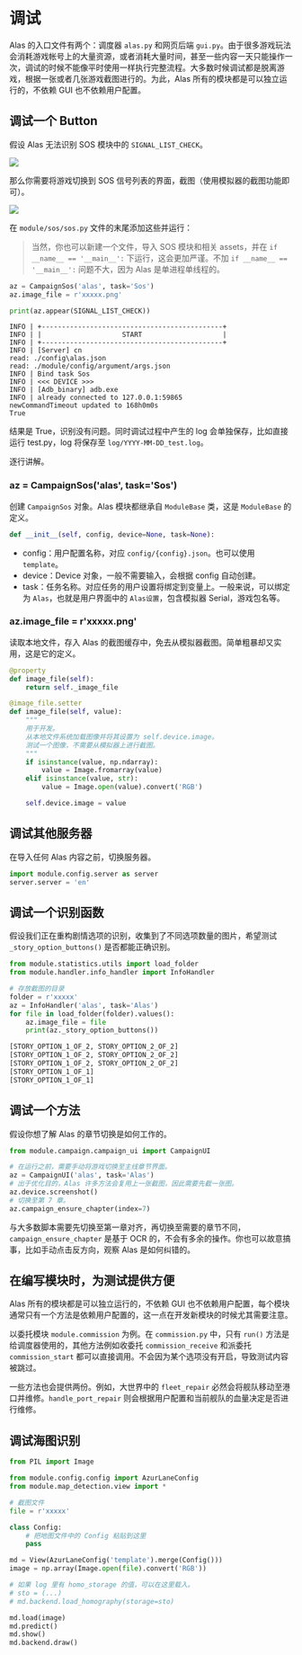 # 调试

Alas 的入口文件有两个：调度器 `alas.py` 和网页后端 `gui.py`。由于很多游戏玩法会消耗游戏帐号上的大量资源，或者消耗大量时间，甚至一些内容一天只能操作一次，调试的时候不能像平时使用一样执行完整流程。大多数时候调试都是脱离游戏，根据一张或者几张游戏截图进行的。为此，Alas 所有的模块都是可以独立运行的，不依赖 GUI 也不依赖用户配置。

## 调试一个 Button

假设 Alas 无法识别 SOS 模块中的 `SIGNAL_LIST_CHECK`。

![](/develop/beginner/debugging/SIGNAL_LIST_CHECK.png)

那么你需要将游戏切换到 SOS 信号列表的界面，截图（使用模拟器的截图功能即可）。

![](/develop/beginner/debugging/Screenshot_20210626-154639.png)

在 `module/sos/sos.py` 文件的末尾添加这些并运行：

> 当然，你也可以新建一个文件，导入 SOS 模块和相关 assets，并在 `if __name__ == '__main__':` 下运行，这会更加严谨。不加 `if __name__ == '__main__':` 问题不大，因为 Alas 是单进程单线程的。

```python
az = CampaignSos('alas', task='Sos')
az.image_file = r'xxxxx.png'

print(az.appear(SIGNAL_LIST_CHECK))
```

```sh{12}
INFO | +---------------------------------------------+
INFO | |                    START                    |
INFO | +---------------------------------------------+
INFO | [Server] cn
read: ./config\alas.json
read: ./module/config/argument/args.json
INFO | Bind task Sos
INFO | <<< DEVICE >>>
INFO | [Adb_binary] adb.exe
INFO | already connected to 127.0.0.1:59865
newCommandTimeout updated to 168h0m0s
True
```

结果是 True，识别没有问题。同时调试过程中产生的 log 会单独保存，比如直接运行 test.py，log 将保存至 `log/YYYY-MM-DD_test.log`。

逐行讲解。

### az = CampaignSos('alas', task='Sos')

创建 `CampaignSos` 对象。Alas 模块都继承自 `ModuleBase` 类，这是 `ModuleBase` 的定义。

```python
def __init__(self, config, device=None, task=None):
```

- config：用户配置名称，对应 `config/{config}.json`。也可以使用 `template`。
- device：Device 对象，一般不需要输入，会根据 config 自动创建。
- task：任务名称。对应任务的用户设置将绑定到变量上。一般来说，可以绑定为 `Alas`，也就是用户界面中的 `Alas设置`，包含模拟器 Serial，游戏包名等。

### az.image_file = r'xxxxx.png'

读取本地文件，存入 Alas 的截图缓存中，免去从模拟器截图。简单粗暴却又实用，这是它的定义。

```python
@property
def image_file(self):
    return self._image_file

@image_file.setter
def image_file(self, value):
    """
    用于开发。
    从本地文件系统加载图像并将其设置为 self.device.image。
    测试一个图像，不需要从模拟器上进行截图。
    """
    if isinstance(value, np.ndarray):
        value = Image.fromarray(value)
    elif isinstance(value, str):
        value = Image.open(value).convert('RGB')

    self.device.image = value
```

## 调试其他服务器

在导入任何 Alas 内容之前，切换服务器。

```python
import module.config.server as server
server.server = 'en'
```

## 调试一个识别函数

假设我们正在重构剧情选项的识别，收集到了不同选项数量的图片，希望测试 `_story_option_buttons()` 是否都能正确识别。

```python
from module.statistics.utils import load_folder
from module.handler.info_handler import InfoHandler

# 存放截图的目录
folder = r'xxxxx'
az = InfoHandler('alas', task='Alas')
for file in load_folder(folder).values():
    az.image_file = file
    print(az._story_option_buttons())
```

```sh
[STORY_OPTION_1_OF_2, STORY_OPTION_2_OF_2]
[STORY_OPTION_1_OF_2, STORY_OPTION_2_OF_2]
[STORY_OPTION_1_OF_2, STORY_OPTION_2_OF_2]
[STORY_OPTION_1_OF_1]
[STORY_OPTION_1_OF_1]
```

## 调试一个方法

假设你想了解 Alas 的章节切换是如何工作的。

```python
from module.campaign.campaign_ui import CampaignUI

# 在运行之前，需要手动将游戏切换至主线章节界面。
az = CampaignUI('alas', task='Alas')
# 出于优化目的，Alas 许多方法会复用上一张截图，因此需要先截一张图。
az.device.screenshot()
# 切换至第 7 章。
az.campaign_ensure_chapter(index=7)
```

与大多数脚本需要先切换至第一章对齐，再切换至需要的章节不同，`campaign_ensure_chapter` 是基于 OCR 的，不会有多余的操作。你也可以故意搞事，比如手动点击反方向，观察 Alas 是如何纠错的。

## 在编写模块时，为测试提供方便

Alas 所有的模块都是可以独立运行的，不依赖 GUI 也不依赖用户配置，每个模块通常只有一个方法是依赖用户配置的，这一点在开发新模块的时候尤其需要注意。

以委托模块 `module.commission` 为例。在 `commission.py` 中，只有 `run()` 方法是给调度器使用的，其他方法例如收委托 `commission_receive` 和派委托 `commission_start` 都可以直接调用。不会因为某个选项没有开启，导致测试内容被跳过。

一些方法也会提供两份。例如，大世界中的 `fleet_repair` 必然会将舰队移动至港口并维修。`handle_port_repair` 则会根据用户配置和当前舰队的血量决定是否进行维修。

## 调试海图识别

```python
from PIL import Image

from module.config.config import AzurLaneConfig
from module.map_detection.view import *

# 截图文件
file = r'xxxxx'

class Config:
    # 把地图文件中的 Config 粘贴到这里
    pass

md = View(AzurLaneConfig('template').merge(Config()))
image = np.array(Image.open(file).convert('RGB'))

# 如果 log 里有 homo_storage 的值，可以在这里载入。
# sto = (...)
# md.backend.load_homography(storage=sto)

md.load(image)
md.predict()
md.show()
md.backend.draw()
```
